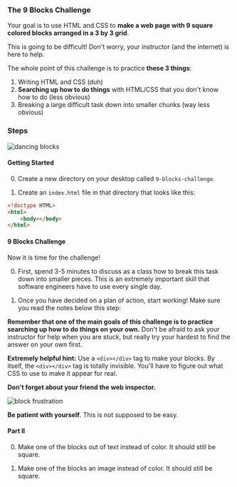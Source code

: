 ### The 9 Blocks Challenge

Your goal is to use HTML and CSS to __make a web page with 9 square colored blocks arranged in a 3 by 3 grid__.

This is going to be difficult! Don't worry, your instructor (and the internet) is here to help.

The whole point of this challenge is to practice __these 3 things__:
1) Writing HTML and CSS (duh)
2) __Searching up how to do things__ with HTML/CSS that you don't know how to do (less obvious)
3) Breaking a large difficult task down into smaller chunks (way less obvious)

### Steps

![dancing blocks](https://media.giphy.com/media/Qw3UKXehdETjq/giphy.gif)

#### Getting Started

0) Create a new directory on your desktop called `9-blocks-challenge`.

1) Create an `index.html` file in that directory that looks like this:

```html
<!doctype HTML>
<html>
    <body></body>
</html>
```

#### 9 Blocks Challenge

Now it is time for the challenge!

0) First, spend 3-5 minutes to discuss as a class how to break this task down into smaller pieces. This is an extremely important skill that software engineers have to use every single day.

1) Once you have decided on a plan of action, start working! Make sure you read the notes below this step:

__Remember that one of the main goals of this challenge is to practice searching up how to do things on your own.__ Don't be afraid to ask your instructor for help when you are stuck, but really try your hardest to find the answer on your own first.

__Extremely helpful hint:__ Use a `<div></div>` tag to make your blocks. By itself, the `<div></div>` tag is totally invisible. You'll have to figure out what CSS to use to make it appear for real.

__Don't forget about your friend the web inspector.__

![block frustration](https://media.giphy.com/media/i9WdxTfoTB89G/giphy.gif)

__Be patient with yourself__. This is not supposed to be easy.

#### Part II

0) Make one of the blocks out of text instead of color. It should still be square.

1) Make one of the blocks an image instead of color. It should still be square.
